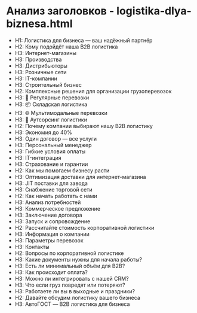 # Анализ заголовков - logistika-dlya-biznesa.html

- H1: Логистика для бизнеса — ваш надёжный партнёр
- H2: Кому подойдёт наша B2B логистика
- H3: Интернет-магазины
- H3: Производства
- H3: Дистрибьюторы
- H3: Розничные сети
- H3: IT-компании
- H3: Строительный бизнес
- H2: Комплексные решения для организации грузоперевозок
- H3: 🚚 Регулярные перевозки
- H3: 📦 Складская логистика
- H3: 🌐 Мультимодальные перевозки
- H3: 💼 Аутсорсинг логистики
- H2: Почему компании выбирают нашу B2B логистику
- H3: Экономия до 40%
- H3: Один договор — все услуги
- H3: Персональный менеджер
- H3: Гибкие условия оплаты
- H3: IT-интеграция
- H3: Страхование и гарантии
- H2: Как мы помогаем бизнесу расти
- H3: Оптимизация доставки для интернет-магазина
- H3: JIT поставки для завода
- H3: Снабжение торговой сети
- H2: Как начать работать с нами
- H3: Анализ потребностей
- H3: Коммерческое предложение
- H3: Заключение договора
- H3: Запуск и сопровождение
- H2: Рассчитайте стоимость корпоративной логистики
- H3: Информация о компании
- H3: Параметры перевозок
- H3: Контакты
- H2: Вопросы по корпоративной логистике
- H3: Какие документы нужны для начала работы?
- H3: Есть ли минимальный объём для B2B?
- H3: Как происходит оплата?
- H3: Можно ли интегрировать с нашей CRM?
- H3: Что если груз повредят или потеряют?
- H3: Работаете ли вы в выходные и праздники?
- H2: Давайте обсудим логистику вашего бизнеса
- H3: АвтоГОСТ — B2B логистика для бизнеса
